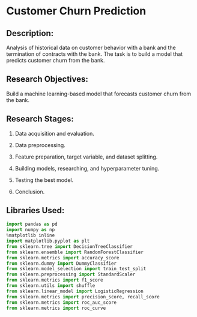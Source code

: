 # Customer Churn Prediction

## Description:

Analysis of historical data on customer behavior with a bank and the termination of contracts with the bank. The task is to build a model that predicts customer churn from the bank.

## Research Objectives:

Build a machine learning-based model that forecasts customer churn from the bank.

## Research Stages:

1. Data acquisition and evaluation.

2. Data preprocessing.

3. Feature preparation, target variable, and dataset splitting.

4. Building models, researching, and hyperparameter tuning.

5. Testing the best model.

6. Conclusion.

## Libraries Used:

```python
import pandas as pd
import numpy as np
%matplotlib inline
import matplotlib.pyplot as plt
from sklearn.tree import DecisionTreeClassifier
from sklearn.ensemble import RandomForestClassifier
from sklearn.metrics import accuracy_score
from sklearn.dummy import DummyClassifier
from sklearn.model_selection import train_test_split
from sklearn.preprocessing import StandardScaler
from sklearn.metrics import f1_score
from sklearn.utils import shuffle
from sklearn.linear_model import LogisticRegression
from sklearn.metrics import precision_score, recall_score
from sklearn.metrics import roc_auc_score
from sklearn.metrics import roc_curve
```

